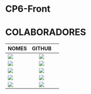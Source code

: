 # CP6-Front


<div>
   <h1>COLABORADORES</h1>   
</div>

| NOMES                                                                                                                                                                                      |                                               GITHUB                                               |                                                                              |
| :----------------------------------------------------------------------------------------------------------------------------------------------------------------------------------------- | :------------------------------------------------------------------------------------------------: | :-------------------------------------------------------------------------------: |
| <a href="https://github.com/StaniukaitisPaula"><img src="https://img.shields.io/badge/DESENVOLVEDORA-PAULA%20BLESA%20STANIUKAITIS-informational?style=for-the-badge&logo=appveyorlabelColor=FF00FF"></a> | <a  href="https://github.com/StaniukaitisPaula"><img src="https://skillicons.dev/icons?i=github&theme=dark"/></a>
 <a href="https://github.com/IsabellaMedeiros1"><img src="https://img.shields.io/badge/DESENVOLVEDORA-ISABELLA%20MEDEIROS-informational?style=for-the-badge&logo=appveyorlabelColor=FF00FF"></a> | <a  href="https://github.com/IsabellaMedeiros1"><img src="https://skillicons.dev/icons?i=github&theme=dark"/></a>
| <a href="https://github.com/cristianrcaja"><img src="https://img.shields.io/badge/DESENVOLVEDOR-CRISTIAN%20CAJA-informational?style=for-the-badge&logo=appveyorlabelColor=FF00FF"></a> | <a  href="https://github.com/cristianrcaja"><img src="https://skillicons.dev/icons?i=github&theme=dark"/></a>
| <a href="https://github.com/GuiRomanholi"><img src="https://img.shields.io/badge/DESENVOLVEDOR-GUILHERME%20ROMANHOLI-informational?style=for-the-badge&logo=appveyorlabelColor=FF00FF"></a> | <a  href="https://github.com/GuiRomanholi"><img src="https://skillicons.dev/icons?i=github&theme=dark"/></a>
| <a href="https://github.com/IgorWJ"><img src="https://img.shields.io/badge/DESENVOLVEDOR-IGOR%20WERNECK-informational?style=for-the-badge&logo=appveyorlabelColor=FF00FF"></a> | <a  href="https://github.com/IgorWJ"><img src="https://skillicons.dev/icons?i=github&theme=dark"/></a>

